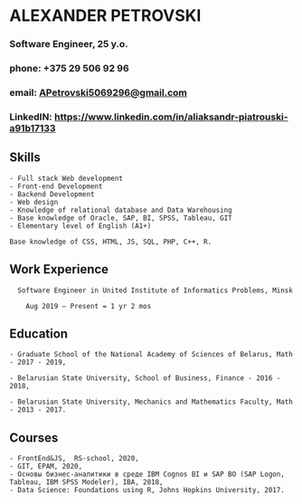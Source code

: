 # ALEXANDER PETROVSKI

### Software Engineer, 25 y.o.
### phone: +375 29 506 92 96
### email: APetrovski5069296@gmail.com
### LinkedIN: https://www.linkedin.com/in/aliaksandr-piatrouski-a91b17133

## Skills

    - Full stack Web development
    - Front-end Development
    - Backend Development
    - Web design
    - Knowledge of relational database and Data Warehousing
    - Base knowledge of Oracle, SAP, BI, SPSS, Tableau, GIT
    - Elementary level of English (A1+)

    Base knowledge of CSS, HTML, JS, SQL, PHP, C++, R.

## Work Experience

      Software Engineer in United Institute of Informatics Problems, Minsk

        Aug 2019 – Present = 1 yr 2 mos

## Education

    - Graduate School of the National Academy of Sciences of Belarus, Math - 2017 - 2019,

    - Belarusian State University, School of Business, Finance - 2016 - 2018,

    - Belarusian State University, Mechanics and Mathematics Faculty, Math - 2013 - 2017.

## Courses
    - FrontEnd&JS,  RS-school, 2020,
    - GIT, EPAM, 2020,
    - Основы бизнес-аналитики в среде IBM Cognos BI и SAP BO (SAP Logon, Tableau, IBM SPSS Modeler), IBA, 2018,
    - Data Science: Foundations using R, Johns Hopkins University, 2017.
